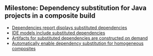 ## Milestone: Dependency substitution for Java projects in a composite build

 - [Dependencies report displays substituted dependencies](dependencies-report.md)
 - [IDE models include substituted dependencies](ide-models.md)
 - [Artifacts for substituted dependencies are constructed on demand](task-dependencies.md)
 - [Automatically enable dependency substitution for homogeneous composites](enable-integrated-composite.md)
